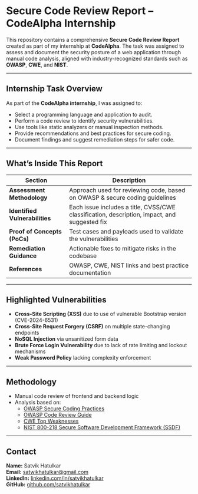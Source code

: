 # Secure Code Review Report – CodeAlpha Internship

This repository contains a comprehensive **Secure Code Review Report** created as part of my internship at **CodeAlpha**. The task was assigned to assess and document the security posture of a web application through manual code analysis, aligned with industry-recognized standards such as **OWASP**, **CWE**, and **NIST**.

---

## Internship Task Overview

As part of the **CodeAlpha internship**, I was assigned to:
- Select a programming language and application to audit. 
- Perform a code review to identify security vulnerabilities.
- Use tools like static analyzers or manual inspection methods.
- Provide recommendations and best practices for secure coding. 
- Document findings and suggest remediation steps for safer code.

---

## What’s Inside This Report

| Section | Description |
|--------|-------------|
| **Assessment Methodology** | Approach used for reviewing code, based on OWASP & secure coding guidelines |
| **Identified Vulnerabilities** | Each issue includes a title, CVSS/CWE classification, description, impact, and suggested fix |
| **Proof of Concepts (PoCs)** | Test cases and payloads used to validate the vulnerabilities |
| **Remediation Guidance** | Actionable fixes to mitigate risks in the codebase |
| **References** | OWASP, CWE, NIST links and best practice documentation |

---

## Highlighted Vulnerabilities

- **Cross-Site Scripting (XSS)** due to use of vulnerable Bootstrap version (CVE-2024-6531)
- **Cross-Site Request Forgery (CSRF)** on multiple state-changing endpoints
- **NoSQL Injection** via unsanitized form data
- **Brute Force Login Vulnerability** due to lack of rate limiting and lockout mechanisms
- **Weak Password Policy** lacking complexity enforcement

---

## Methodology

- Manual code review of frontend and backend logic
- Analysis based on:
  - [OWASP Secure Coding Practices](https://owasp.org/www-project-secure-coding-practices/)
  - [OWASP Code Review Guide](https://owasp.org/www-project-code-review/)
  - [CWE Top Weaknesses](https://cwe.mitre.org/top25/)
  - [NIST 800-218 Secure Software Development Framework (SSDF)](https://csrc.nist.gov/publications/detail/sp/800-218/final)

---

## Contact

**Name:** Satvik Hatulkar  
**Email:** satwikhatulkar@gmail.com  
**LinkedIn:** [linkedin.com/in/satvikhatulkar](https://www.linkedin.com/in/satvik-hatulkar-a91042252)  
**GitHub:** [github.com/satvikhatulkar](https://github.com/SatvikHatulkar)
